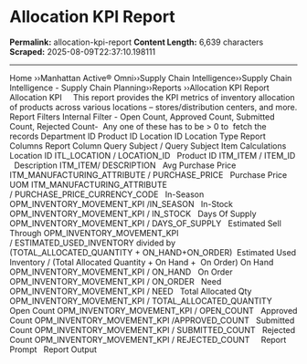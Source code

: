# Allocation KPI Report

**Permalink:** allocation-kpi-report
**Content Length:** 6,639 characters
**Scraped:** 2025-08-09T22:37:10.198111

---

Home &rsaquo;&rsaquo;Manhattan Active® Omni&rsaquo;&rsaquo;Supply Chain Intelligence&rsaquo;&rsaquo;Supply Chain Intelligence - Supply Chain Planning&rsaquo;&rsaquo;Reports ››Allocation KPI Report Allocation KPI &nbsp; &nbsp; This report provides the KPI metrics of inventory allocation of products across various locations &ndash; stores/distribution centers, and more. Report Filters Internal Filter - Open Count, Approved Count, Submitted Count, Rejected Count-&nbsp; Any one of these has to be &gt; 0 to&nbsp; fetch the records Department ID Product ID Location ID Location Type Report Columns Report Column Query Subject / Query Subject Item Calculations Location ID ITL_LOCATION /&nbsp;LOCATION_ID &nbsp; Product ID ITM_ITEM /&nbsp;ITEM_ID &nbsp; Description ITM_ITEM/&nbsp;DESCRIPTION &nbsp; Avg Purchase Price ITM_MANUFACTURING_ATTRIBUTE /&nbsp;PURCHASE_PRICE &nbsp; Purchase Price UOM ITM_MANUFACTURING_ATTRIBUTE /&nbsp;PURCHASE_PRICE_CURRENCY_CODE &nbsp; In-Season OPM_INVENTORY_MOVEMENT_KPI /IN_SEASON &nbsp; In-Stock OPM_INVENTORY_MOVEMENT_KPI /&nbsp;IN_STOCK &nbsp; Days Of Supply OPM_INVENTORY_MOVEMENT_KPI /&nbsp;DAYS_OF_SUPPLY &nbsp; Estimated Sell Through OPM_INVENTORY_MOVEMENT_KPI /&nbsp;ESTIMATED_USED_INVENTORY divided by (TOTAL_ALLOCATED_QUANTITY + ON_HAND+ON_ORDER)&nbsp; Estimated Used Inventory / (Total Allocated Quantity + On Hand + &nbsp;On Order) On Hand OPM_INVENTORY_MOVEMENT_KPI /&nbsp;ON_HAND &nbsp; On Order OPM_INVENTORY_MOVEMENT_KPI /&nbsp;ON_ORDER &nbsp; Need OPM_INVENTORY_MOVEMENT_KPI /&nbsp;NEED &nbsp; Total Allocated Qty OPM_INVENTORY_MOVEMENT_KPI /&nbsp;TOTAL_ALLOCATED_QUANTITY &nbsp; Open Count OPM_INVENTORY_MOVEMENT_KPI /&nbsp;OPEN_COUNT &nbsp; Approved Count OPM_INVENTORY_MOVEMENT_KPI /APPROVED_COUNT &nbsp; Submitted Count OPM_INVENTORY_MOVEMENT_KPI /&nbsp;SUBMITTED_COUNT &nbsp; Rejected Count OPM_INVENTORY_MOVEMENT_KPI /&nbsp;REJECTED_COUNT &nbsp; &nbsp; Report Prompt &nbsp; Report Output &nbsp; &nbsp;